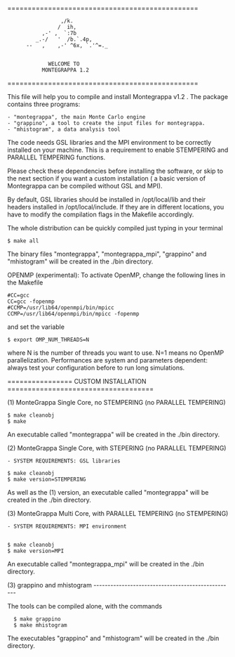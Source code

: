 ===============================================

                     ,/k.
                    /  ih,              
               ,-' ,  `:7b                      
             _.-/   '  /b.`.4p,
          --   ,    ,-' ^6x, `.'^=._


                 WELCOME TO
               MONTEGRAPPA 1.2 

===============================================


This file will help you to compile and install Montegrappa v1.2 .
The package contains three programs:

	- "montegrappa", the main Monte Carlo engine 
	- "grappino", a tool to create the input files for montegrappa.
	- "mhistogram", a data analysis tool

The code needs GSL libraries and the MPI environment to be correctly 
installed on your machine. This is a requirement to enable STEMPERING
and PARALLEL TEMPERING functions. 

Please check these dependencies before installing the software, or skip 
to the next section if you want a custom installation ( a basic version 
of Montegrappa can be compiled without GSL and MPI).

By default, GSL libraries should be installed in /opt/local/lib and their
headers installed in /opt/local/include.
If they are in different locations, you have to modify the compilation 
flags in the Makefile accordingly.

The whole distribution can be quickly compiled just typing in your terminal

	$ make all

The binary files "montegrappa", "montegrappa_mpi", "grappino" 
and "mhistogram" will be created in the ./bin directory. 


OPENMP (experimental): To activate OpenMP, change the following lines 
in the Makefile

	#CC=gcc
	CC=gcc -fopenmp
	#CCMP=/usr/lib64/openmpi/bin/mpicc
	CCMP=/usr/lib64/openmpi/bin/mpicc -fopenmp

and set the variable

	$ export OMP_NUM_THREADS=N

where N is the number of threads you want to use. N=1 means
no OpenMP parallelization. Performances are system and parameters
dependent: always test your configuration before to run long simulations.  

================ CUSTOM INSTALLATION ====================================


(1) MonteGrappa Single Core, no STEMPERING (no PARALLEL TEMPERING)

	$ make cleanobj
	$ make

An executable called "montegrappa" will be created in the ./bin directory.

(2) MonteGrappa Single Core, with STEPERING (no PARALLEL TEMPERING)

    - SYSTEM REQUIREMENTS: GSL libraries

	$ make cleanobj	
	$ make version=STEMPERING

As well as the (1) version, an executable called "montegrappa" will be created in the ./bin directory.


(3) MonteGrappa Multi Core, with PARALLEL TEMPERING (no STEMPERING)

    - SYSTEM REQUIREMENTS: MPI environment


	$ make cleanobj
	$ make version=MPI

An executable called "montegrappa_mpi" will be created in the ./bin directory.


(3) grappino and mhistogram --------------------------------------------------
 
The tools can be compiled alone, with the commands

      $ make grappino
      $ make mhistogram

The executables "grappino" and "mhistogram" will be created in the ./bin directory.
